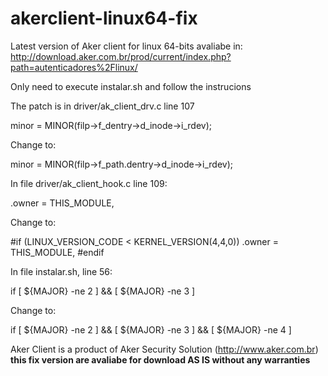 # akerclient-linux64-fix 

Latest version of Aker client for linux 64-bits avaliabe in:
http://download.aker.com.br/prod/current/index.php?path=autenticadores%2Flinux/

Only need to execute instalar.sh and follow the instrucions


The patch is in driver/ak_client_drv.c line 107

minor = MINOR(filp->f_dentry->d_inode->i_rdev);

Change to:

minor = MINOR(filp->f_path.dentry->d_inode->i_rdev);

In file driver/ak_client_hook.c line 109:

.owner    = THIS_MODULE,

Change to:

#if (LINUX_VERSION_CODE < KERNEL_VERSION(4,4,0))
  .owner    = THIS_MODULE,
#endif


In file instalar.sh, line 56:

if  [ ${MAJOR} -ne 2 ] && [ ${MAJOR} -ne 3 ]

Change to:

if [ ${MAJOR} -ne 2 ] && [ ${MAJOR} -ne 3 ] && [ ${MAJOR} -ne 4 ]




Aker Client is a product of Aker Security Solution (http://www.aker.com.br)
**this fix version are avaliabe for download AS IS without any warranties**
